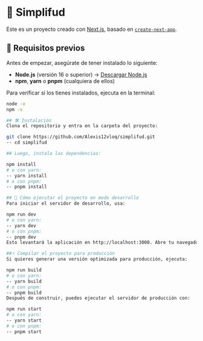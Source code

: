 # 🚀 Simplifud  

Este es un proyecto creado con [Next.js](https://nextjs.org), basado en [`create-next-app`](https://nextjs.org/docs/app/api-reference/cli/create-next-app).

## 📌 Requisitos previos  
Antes de empezar, asegúrate de tener instalado lo siguiente:

- **Node.js** (versión 16 o superior) → [Descargar Node.js](https://nodejs.org/)
- **npm**, **yarn** o **pnpm** (cualquiera de ellos)

Para verificar si los tienes instalados, ejecuta en la terminal:

```sh
node -v
npm -v

## 🛠 Instalación
Clona el repositorio y entra en la carpeta del proyecto:

git clone https://github.com/Alexis12vloq/simplifud.git
-- cd simplifud

## Luego, instala las dependencias:

npm install
# o con yarn:
-- yarn install
# o con pnpm:
-- pnpm install

## 🎯 Cómo ejecutar el proyecto en modo desarrollo
Para iniciar el servidor de desarrollo, usa:

npm run dev
# o con yarn:
-- yarn dev
# o con pnpm:
-- pnpm dev
Esto levantará la aplicación en http://localhost:3000. Abre tu navegador y visita esa URL para ver la app en acción.

##⚡ Compilar el proyecto para producción
Si quieres generar una versión optimizada para producción, ejecuta:

npm run build
# o con yarn:
-- yarn build
# o con pnpm:
-- pnpm build
Después de construir, puedes ejecutar el servidor de producción con:

npm run start
# o con yarn:
-- yarn start
# o con pnpm:
-- pnpm start
